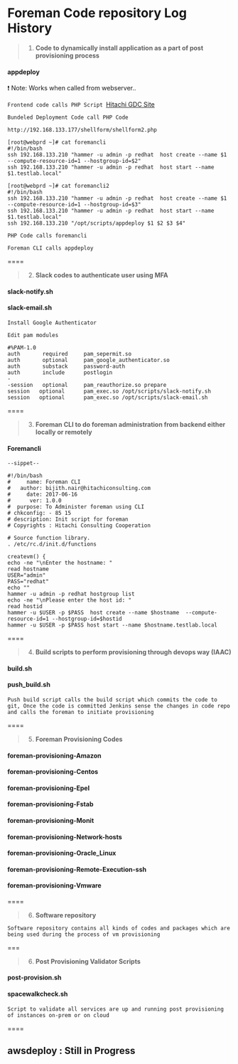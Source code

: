 # Foreman Code repository Log History

> 1) **Code to dynamically install application as a part of post provisioning process**


#### appdeploy

:heavy_exclamation_mark: Note: Works when called from webserver..

`Frontend code calls PHP Script `[Hitachi GDC Site](http://192.168.133.177/page2/search_engine/index3.php#)

`Bundeled Deployment Code call PHP Code`

```
http://192.168.133.177/shellform/shellform2.php

[root@webprd ~]# cat foremancli
#!/bin/bash
ssh 192.168.133.210 "hammer -u admin -p redhat  host create --name $1  --compute-resource-id=1 --hostgroup-id=$2"
ssh 192.168.133.210 "hammer -u admin -p redhat  host start --name $1.testlab.local"

[root@webprd ~]# cat foremancli2
#!/bin/bash
ssh 192.168.133.210 "hammer -u admin -p redhat  host create --name $1  --compute-resource-id=1 --hostgroup-id=$3"
ssh 192.168.133.210 "hammer -u admin -p redhat  host start --name $1.testlab.local"
ssh 192.168.133.210 "/opt/scripts/appdeploy $1 $2 $3 $4"

```
`PHP Code calls foremancli`

`Foreman CLI calls appdeploy`

====

> 2) **Slack codes to authenticate user using MFA**

#### slack-notify.sh

#### slack-email.sh

`Install Google Authenticator`

`Edit pam modules`
```
#%PAM-1.0
auth       required     pam_sepermit.so
auth       optional     pam_google_authenticator.so
auth       substack     password-auth
auth       include      postlogin
-
-session   optional     pam_reauthorize.so prepare
session   optional      pam_exec.so /opt/scripts/slack-notify.sh
session   optional      pam_exec.so /opt/scripts/slack-email.sh

```
====

> 3) **Foreman CLI to do foreman administration from backend either locally or remotely**

#### Foremancli

```
--sippet--

#!/bin/bash
#     name: Foreman CLI
#   author: bijith.nair@hitachiconsulting.com
#     date: 2017-06-16
#      ver: 1.0.0
#  purpose: To Administer foreman using CLI
# chkconfig: - 85 15
# description: Init script for foreman
# Copyrights : Hitachi Consulting Cooperation

# Source function library.
. /etc/rc.d/init.d/functions

createvm() {
echo -ne "\nEnter the hostname: "
read hostname
USER="admin"
PASS="redhat"
echo ""
hammer -u admin -p redhat hostgroup list
echo -ne "\nPlease enter the host id: "
read hostid
hammer -u $USER -p $PASS  host create --name $hostname  --compute-resource-id=1 --hostgroup-id=$hostid
hammer -u $USER -p $PASS host start --name $hostname.testlab.local

```
====

> 4) **Build scripts to perform provisioning through devops way (IAAC)**

#### build.sh

#### push_build.sh

`Push build script calls the build script which commits the code to git, Once the code is committed Jenkins sense the changes in code repo and calls the foreman to initiate provisioning`

====

> 5) **Foreman Provisioning Codes**

#### foreman-provisioning-Amazon
#### foreman-provisioning-Centos
#### foreman-provisioning-Epel
#### foreman-provisioning-Fstab
#### foreman-provisioning-Monit
#### foreman-provisioning-Network-hosts
#### foreman-provisioning-Oracle_Linux
#### foreman-provisioning-Remote-Execution-ssh
#### foreman-provisioning-Vmware

====

> 6) **Software repository**

`Software repository contains all kinds of codes and packages which are being used during the process of vm provisioning`

===

> 6) **Post Provisioning Validator Scripts**

#### post-provision.sh
#### spacewalkcheck.sh

`Script to validate all services are up and running post provisioning of instances on-prem or on cloud`

====

## awsdeploy : Still in Progress